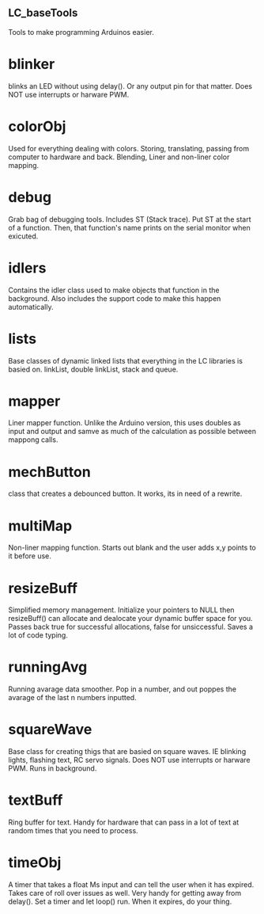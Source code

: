 ## LC_baseTools
Tools to make programming Arduinos easier.

# blinker
blinks an LED without using delay(). Or any output pin for that matter. Does NOT use interrupts or harware PWM.

# colorObj
Used for everything dealing with colors. Storing, translating, passing from computer to hardware and back. Blending, Liner and non-liner color mapping.

# debug
Grab bag of debugging tools. Includes ST (Stack trace). Put ST at the start of a function. Then, that function's name prints on the serial monitor when exicuted.

# idlers
Contains the idler class used to make objects that function in the background. Also includes the support code to make this happen automatically.

# lists
Base classes of dynamic linked lists that everything in the LC libraries is basied on. linkList, double linkList, stack and queue.

# mapper
Liner mapper function. Unlike the Arduino version, this uses doubles as input and output and samve as much of the calculation as possible between mappong calls.

# mechButton
class that creates a debounced button. It works, its in need of a rewrite.

# multiMap
Non-liner mapping function. Starts out blank and the user adds x,y points to it before use.

# resizeBuff
Simplified memory management. Initialize your pointers to NULL then resizeBuff() can allocate and dealocate your dynamic buffer space for you. Passes back true for successful allocations, false for unsiccessful. Saves a lot of code typing.

# runningAvg
Running avarage data smoother. Pop in a number, and out poppes the avarage of the last n numbers inputted.

# squareWave
Base class for creating thigs that are basied on square waves. IE blinking lights, flashing text, RC servo signals. Does NOT use interrupts or harware PWM. Runs in background.

# textBuff
Ring buffer for text. Handy for hardware that can pass in a lot of text at random times that you need to process.

# timeObj
A timer that takes a float Ms input and can tell the user when it has expired. Takes care of roll over issues as well. Very handy for getting away from delay(). Set a timer and let loop() run. When it expires, do your thing.
